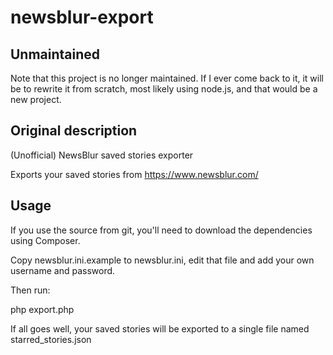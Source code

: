 # newsblur-export

## Unmaintained

Note that this project is no longer maintained. If I ever come back to it, it will be to rewrite it from scratch, most likely using node.js, and that would be a new project.

## Original description

(Unofficial) NewsBlur saved stories exporter

Exports your saved stories from https://www.newsblur.com/

## Usage
If you use the source from git, you'll need to download the dependencies using Composer.

Copy newsblur.ini.example to newsblur.ini, edit that file and add your own username and password.

Then run:

php export.php

If all goes well, your saved stories will be exported to a single file named starred_stories.json
